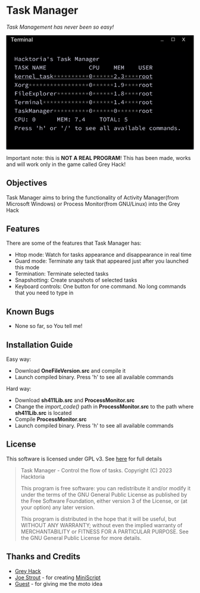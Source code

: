 # Task Manager

_Task Management has never been so easy!_

<img src="task-manager.PNG" align="center" />

Important note: this is __NOT A REAL PROGRAM__! This has been made, works and will work only in the game called Grey Hack!


## Objectives

Task Manager aims to bring the functionality of Activity Manager(from Microsoft Windows) or Process Monitor(from GNU/Linux) into the Grey Hack


## Features

There are some of the features that Task Manager has:

- Htop mode: Watch for tasks appearance and disappearance in real time
- Guard mode: Terminate any task that appeared just after you launched this mode
- Termination: Terminate selected tasks
- Snapshotting: Create snapshots of selected tasks
- Keyboard controls: One button for one command. No long commands that you need to type in


## Known Bugs

- None so far, so You tell me!


## Installation Guide

Easy way:
- Download __OneFileVersion.src__ and compile it
- Launch compiled binary. Press 'h' to see all available commands


Hard way:
- Download __sh411Lib.src__ and __ProcessMonitor.src__
- Change the _import_code()_ path in __ProcessMonitor.src__ to the path where __sh411Lib.src__ is located
- Compile __ProcessMonitor.src__
- Launch compiled binary. Press 'h' to see all available commands


## License

This software is licensed under GPL v3. See [here](https://github.com/h4cktoria/task-manager/blob/main/LICENSE) for full details

> Task Manager - Control the flow of tasks.
> Copyright (C) 2023  Hacktoria
>
> This program is free software: you can redistribute it and/or modify
> it under the terms of the GNU General Public License as published by
> the Free Software Foundation, either version 3 of the License, or
> (at your option) any later version.
>
> This program is distributed in the hope that it will be useful,
> but WITHOUT ANY WARRANTY; without even the implied warranty of
> MERCHANTABILITY or FITNESS FOR A PARTICULAR PURPOSE.  See the
> GNU General Public License for more details.


## Thanks and Credits

- [Grey Hack](https://store.steampowered.com/app/605230/Grey_Hack/)
- [Joe Strout](https://github.com/JoeStrout) - for creating [MiniScript](https://github.com/JoeStrout/miniscript)
- [Guest](https://mstdn.social/@fmmaks) - for giving me the moto idea
